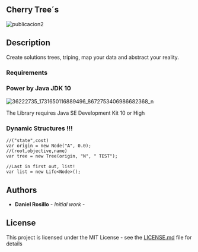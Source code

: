 
## Cherry Tree´s

![publicacion2](https://user-images.githubusercontent.com/23446483/41886301-67180e3a-78c1-11e8-8049-da60148c5373.jpg)

## Description

Create solutions trees, triping, map your data and abstract your reality.

### Requirements

### Power by Java JDK 10
![36222735_1731650116889496_8672753406986682368_n](https://user-images.githubusercontent.com/23446483/41886236-26f7ba94-78c1-11e8-963a-cae5eccb6394.jpg)

The Library requires Java SE Development Kit 10 or High

### Dynamic Structures !!!

```
//("state",cost)
var origin = new Node("A", 0.0);
//(root,objective,name)
var tree = new Tree(origin, "N", " TEST");

//Last in first out, list!
var list = new Lifo<Node>();

```

## Authors

* **Daniel Rosillo** - *Initial work* -

## License

This project is licensed under the MIT License - see the [LICENSE.md](LICENSE.md) file for details
